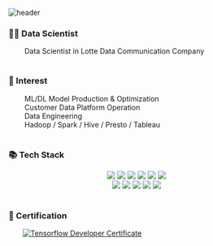 ![header](https://capsule-render.vercel.app/api?type=waving&color=auto&height=300&section=header&text=Hi✋&fontSize=70&animation=twinkling)

### 👨‍💻 Data Scientist
&nbsp;&nbsp;&nbsp;&nbsp;&nbsp;&nbsp;&nbsp; Data Scientist in Lotte Data Communication Company
</br></br>

### 🤔 Interest
&nbsp;&nbsp;&nbsp;&nbsp;&nbsp;&nbsp;&nbsp; ML/DL Model Production & Optimization </br>
&nbsp;&nbsp;&nbsp;&nbsp;&nbsp;&nbsp;&nbsp; Customer Data Platform Operation </br>
&nbsp;&nbsp;&nbsp;&nbsp;&nbsp;&nbsp;&nbsp; Data Engineering </br>
&nbsp;&nbsp;&nbsp;&nbsp;&nbsp;&nbsp;&nbsp; Hadoop / Spark / Hive / Presto / Tableau 
</br></br>

### 📚 Tech Stack
<div align=center>    
<img src="https://img.shields.io/badge/python-3776AB?style=for-the-badge&logo=python&logoColor=white"> 
<img src="https://img.shields.io/badge/scikit-learn-F7931E?style=for-the-badge&logo=scikit-learn&logoColor=white"> 
<img src="https://img.shields.io/badge/tensorflow-FF6F00?style=for-the-badge&logo=tensorflow&logoColor=white"> 
<img src="https://img.shields.io/badge/pytorch-EE4C2C?style=for-the-badge&logo=pytorch&logoColor=white"> 
<img src="https://img.shields.io/badge/apachespark-E25A1C?style=for-the-badge&logo=apachespark&logoColor=white">
<img src="https://img.shields.io/badge/tableau-E97627?style=for-the-badge&logo=tableau&logoColor=white">
</br>
<img src="https://img.shields.io/badge/mysql-4479A1?style=for-the-badge&logo=mysql&logoColor=white">
<img src="https://img.shields.io/badge/postgresql-4169E1?style=for-the-badge&logo=postgresql&logoColor=white">
<img src="https://img.shields.io/badge/presto-5890FF?style=for-the-badge&logo=presto&logoColor=white">
<img src="https://img.shields.io/badge/apachehive-FDEE21?style=for-the-badge&logo=apachehive&logoColor=white">
<img src="https://img.shields.io/badge/apachehadoop-66CCFF?style=for-the-badge&logo=apachehadoop&logoColor=white">
</div>
</br>


### 🪪 Certification
&nbsp;&nbsp;&nbsp;&nbsp;&nbsp;&nbsp;&nbsp;[![Tensorflow Developer Certificate](https://img.shields.io/badge/Tensorflow%20Developer%20Certificate-FF6F00.svg?logo=Tensorflow&logoColor=white)](https://www.credential.net/dde2b84e-3761-47ed-b783-b03b569e2480?record_view=true#gs.qqr5c8)
